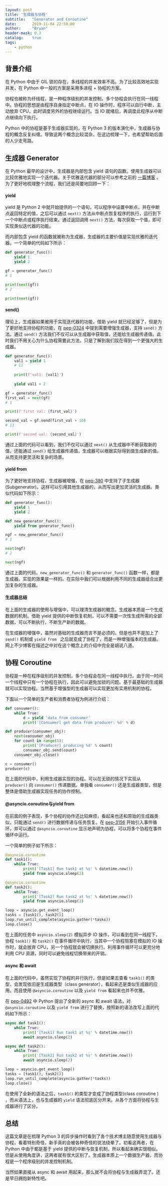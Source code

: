 ```yaml
---
layout: post
title: '生成器与协程'
subtitle:   "Generator and Coroutine"
date:       2019-11-04 22:59:00
author:     "Bryan"
header-mask: 0.3
catalog:    true
tags:
    - python
---
```


## 背景介绍

在 Python 中由于 GIL 锁的存在，多线程的并发效率不高。为了比较高效地实现并发，在 Python 中一般的方案是采用多进程 + 协程的方案。

协程也被称为纤线程，是一种程序级别的并发控制，多个协程会执行在同一线程中。协程的思想是由程序自身指定中断点，在 IO 操作时，程序可以自行中断，主动放弃 CPU，此时调度另外的协程继续运行。当 IO 就绪后，再调度此程序从中断点继续向下执行。

Python 中的协程是基于生成器实现的，在 Python 3 的版本演化中，生成器与协程的概念反复纠缠。导致这两个概念比较混杂，在这边梳理一下，也希望帮助后面的人少走弯路。

## 生成器 Generator

在 Python 最早的设计中，生成器是内部包含 yield 语句的函数。使用生成器可以比较优雅地实现一个迭代器。关于优雅迭代器的部分可以参考之前的 [一篇博客](https://hustyichi.github.io/2018/08/14/elegant-iterator-in-python/) 。为了更好地梳理整个流程，我们还是简要地回顾一下：

#### yield

yield 是 Python 2 中就开始提供的一个语句，可以程序中设置中断点，并在中断点返回特定的值，之后可以通过 `next()` 方法从中断点恢复程序的执行，运行到下一个中断点或程序执行结束。通过返回调用 `next()` 方法，每次获取一个值，即可实现类似迭代器的功能。

而内部包含 yield 的函数就被称为生成器，生成器的主要价值是实现优雅的迭代器。一个简单的代码如下所示：

```python
def generator_func():
    yield 1
    yield 2

gf = generator_func()
# 1

print(next(gf))     
# 2

print(next(gf))     
```

#### send()

理论上，生成器如果被用于实现迭代器的功能，借助 yield 就已经足够了，但是为了更好地支持协程的功能，在 [pep-0324](https://www.python.org/dev/peps/pep-0342/#new-generator-method-send-value/) 中提到需要增强生成器，支持 `send()` 方法。通过  `send()` 方法我们不仅可以从生成器中获取值，还能给生成器传递值。此时我们不用关心为什么协程需要此方法，只是了解到我们现在得到一个更强大的生成器。

```python
def generator_func():
    val1 = yield 1
    # 11
    
    print(f'val1: {val1}')           
    
    yield val1 + 2

gf = generator_func()
first_val = next(gf)
# 1

print(f'first val: {first_val}')      

second_val = gf.send(first_val + 10)
# 13

print(f'second val: {second_val}')    
```

通过上面的代码可以看到，我们不仅可以通过 `next()` 从生成器中不断获取新的值，还能通过 `send()` 给生成器传递值，生成器可以根据实际得到值生成新的值。从而支持更灵活和复杂的场景。

#### yield from

为了更好地支持协程，生成器被增强，在 [pep-380](https://www.python.org/dev/peps/pep-0380/) 中支持了子生成器(Subgenerator)。这样可以引用其他生成器的，从而写出更加灵活的生成器。类似代码如下所示：

```python
def generator_func():
    yield 1
    yield 2

def new_generator_func():
    yield from generator_func()

ngf = new_generator_func()
# 1

next(ngf)          
# 2

next(ngf)          
```

通过上面的代码，`new_generator_func()` 和 `generator_func()` 函数一样，都是生成器。实现的效果是一样的。在实际中我们可以根据利用不同的生成器组合出更加复杂的生成器。

#### 生成器总结

在上面的生成器的使用与增强中，可以理清生成器的概念。生成器本质是一个生成数据的机制。借助 yield 提供的中断恢复机制，可以不需要一次性生成所需的全部数据，可以不断执行，不断生产新的数据。

在生成器的增强中，虽然对基础的生成器而言不是必须的。但是也并不是加上了 `send()` 机制或 `yield from ` 之后就变成了协程了，而是一种增强版本的生成器。网上不少博客在描述之中对在这个概念上的介绍中完全是胡说八道。

## 协程 Coroutine

协程是一种在程序级别的并发控制，多个协程会在同一线程中执行。由于同一时间一个线程中只有一个协程在执行，因此可以避免加锁的问题。基于最基础的生成器就可以实现协程。当然基于增强型的生成器可以实现更加有实用机制的协程。

下面以一个简单的生产者和消费者协程为例进行介绍：

```python
def consumer():
    while True:
        d = yield 'data from consumer'
        print('[Consumer] get data from producer: %d' % d)

def producer(consumer_obj):
    next(consumer_obj)
    for count in range(5):
        print('[Producer] producing %d' % count)
        consumer_obj.send(count)
    consumer_obj.close()

c = consumer()
producer(c)
```

在上面的代码中，利用生成器实现的协程。可以在无锁的情况下实现从 `producer()` 向 `consumer()` 传递数据。单独看 `consumer()` 还是生成器类型，但是整体是借助生成器实现任务的协作控制。

#### @asyncio.coroutine与yield from

在前面的例子表现，多个协程的协作还比较麻烦，看起来也还和原始的生成器类似，只能通过 `send()` 进行数据传递与任务恢复。在 [pep-3156](https://www.python.org/dev/peps/pep-3156/) 开始引入事件循环，并可以通过 `@asyncio.coroutine` 显示地声明为协程，可以将多个协程在事件循环中运行。

一个简单的例子如下所示：

```python
@asyncio.coroutine
def task1():
    while True:
        print('[Task1] Run task1 at %s' % datetime.now())
        yield from asyncio.sleep(2)

@asyncio.coroutine
def task2():
    while True:
        print('[Task2] Run task2 at %s' % datetime.now())
        yield from asyncio.sleep(2)

loop = asyncio.get_event_loop()
tasks = [task1(), task2()]
loop.run_until_complete(asyncio.gather(*tasks))
loop.close()
```

在上面的任务中 `asyncio.sleep(2)` 模拟异步 IO 操作，可以看到在同一线程下，协程 `task1()` 和 `task2()` 在事件循环中执行，当其中一个协程阻塞在模拟的 IO 操作时，就会放弃 CPU，另一个协程就会被切换执行。利用事件循环可以更充分地利用 CPU 资源，同时可以避免线程切换带来的开销。

#### async 和 await

在上面的代码中，虽然实现了协程的并行执行，但是如果去查看 `task1()`  的类型，会发现依旧是生成器类型（class generator），看起来还是类似生成器的应用。而且使用 `@asyncio.coroutine` 以及 `yield from` 看起来也并不优雅。

在 [pep-0492](https://www.python.org/dev/peps/pep-0492/) 中 Python 提出了全新的 async 和 await 语法，对 `@asyncio.coroutine` 以及 `yield from` 进行了替换，按照新的语法改写上面的代码如下所示：

```python
async def task1():
    while True:
        print('[Task1] Run task1 at %s' % datetime.now())
        await asyncio.sleep(2)

async def task2():
    while True:
        print('[Task2] Run task2 at %s' % datetime.now())
        await asyncio.sleep(2)

loop = asyncio.get_event_loop()
tasks = [task1(), task2()]
loop.run_until_complete(asyncio.gather(*tasks))
loop.close()
```

在使用了全新的语法之后，`task1()` 的类型才变成了协程类型(class coroutine ) ，而从语法上，也与生成器的 `yield` 语法彻底区分开来。从各个方面将协程与生成器进行了区分。

## 总结

这篇文章是在梳理 Python 3 的异步操作时看到了各个技术博主随意使用生成器与协程，看着特别奇怪，新手真的会被各种奇怪的说法绕晕了。初看这两者，在 Python 中由于都是基于 yield 提供的中断与恢复机制，所以看起来确实很相似。但是从使用角度讲，这两者就有很大区别了。生成器本质上一个数据生产器，而协程是一个程序级别的并发控制机制。

当然如果直接从 async 和 await 用起来，那么就不会将协程与生成器弄混了。还是早日拥抱新特性吧。